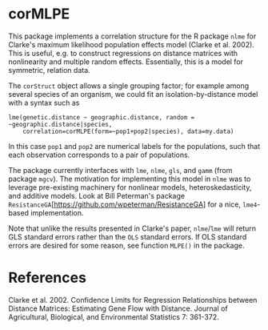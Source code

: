 corMLPE
=======

This package implements a correlation structure for the R package `nlme` for Clarke's maximum likelihood population effects model (Clarke et al. 2002). This is useful, e.g. to construct regressions on distance matrices with nonlinearity and multiple random effects. Essentially, this is a model for symmetric, relation data.

The `corStruct` object allows a single grouping factor; for example among several species of an organism, we could fit an isolation-by-distance model with a syntax such as

```{r}
lme(genetic.distance ~ geographic.distance, random = ~geographic.distance|species, 
    correlation=corMLPE(form=~pop1+pop2|species), data=my.data)
```

In this case `pop1` and `pop2` are numerical labels for the populations, such that each observation corresponds to a pair of populations.

The package currently interfaces with `lme`, `nlme`, `gls`, and `gamm` (from package `mgcv`). The motivation for implementing this model in `nlme` was to leverage pre-existing machinery for nonlinear models, heteroskedasticity, and additive models. Look at Bill Peterman's package `ResistanceGA`[https://github.com/wpeterman/ResistanceGA] for a nice, `lme4`-based implementation.

Note that unlike the results presented in Clarke's paper, `nlme`/`lme` will return GLS standard errors rather than the `OLS` standard errors. If OLS standard errors are desired for some reason, see function `MLPE()` in the package.

# References
Clarke et al. 2002. Confidence Limits for Regression Relationships between Distance Matrices: Estimating Gene Flow with Distance. Journal of Agricultural, Biological, and Environmental Statistics 7: 361-372.
